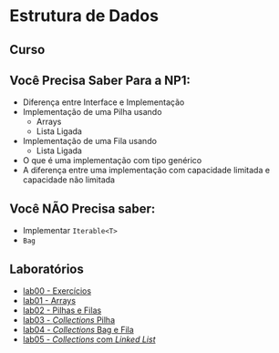# Estrutura de Dados

## Curso

<!-- Este curso será ministrado usando a linguagem Java

- Definições e Conceitos
    - [Tipos abstratos de Dados](ed_files/curso/00/00-ed.html)
- [Como fazer um array em Java](ed_files/curso/01-arrays.html)
 -->

## Você Precisa Saber Para a NP1:
 - Diferença entre Interface e Implementação
 - Implementação de uma Pilha usando
   - Arrays
   - Lista Ligada
 - Implementação de uma Fila usando
   - Lista Ligada
 - O que é uma implementação com tipo genérico
 - A diferença entre uma implementação com capacidade limitada e capacidade não limitada

## Você **NÃO** Precisa saber:
 - Implementar `Iterable<T>`
 - `Bag`

## Laboratórios

- [lab00 - Exercícios](ed_files/lab/ex00.html)
- [lab01 - Arrays](ed_files/lab/ex01arrays.html)
- [lab02 - Pilhas e Filas](ed_files/lab/ex02pilha_fila.html)
- [lab03 - *Collections* Pilha](ed_files/lab/ex03colecoes.html)
- [lab04 - *Collections* Bag e Fila](ed_files/lab/ex04colecoes.html)
- [lab05 - *Collections* com *Linked List*](ed_files/lab/ex05colecoes.html)


